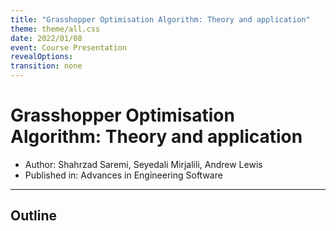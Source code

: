 ```yaml
---
title: "Grasshopper Optimisation Algorithm: Theory and application"
theme: theme/all.css
date: 2022/01/08
event: Course Presentation
revealOptions:
transition: none
---
```

# Grasshopper Optimisation Algorithm: Theory and application

- Author: Shahrzad Saremi, Seyedali Mirjalili, Andrew Lewis <!-- .element: class="text-3xl leading-normal" -->
- Published in: Advances in Engineering Software <!-- .element: class="text-3xl leading-normal" -->

---

## Outline